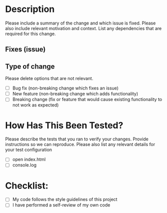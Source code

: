 # Description
Please include a summary of the change and which issue is fixed. Please also include relevant motivation and context. 
List any dependencies that are required for this change.

## Fixes (issue)

## Type of change
Please delete options that are not relevant.
- [ ] Bug fix (non-breaking change which fixes an issue)
- [ ] New feature (non-breaking change which adds functionality)
- [ ] Breaking change (fix or feature that would cause existing functionality to not work as expected)
 
# How Has This Been Tested?
Please describe the tests that you ran to verify your changes. Provide instructions so we can reproduce. Please also list any relevant details for your test configuration
- [ ] open index.html
- [ ] console.log
 
# Checklist:
- [ ] My code follows the style guidelines of this project
- [ ] I have performed a self-review of my own code
